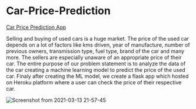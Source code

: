 # Car-Price-Prediction

[Car Price Prediction App](https://car-price-prediction-sourabh.herokuapp.com/)

Selling and buying of used cars is a huge market. The price of the used car depends on a lot of factors like kms driven, year of manufacture, number of previous owners, transmission type, fuel type, brand of the car and many more. The sellers are especially unaware of an appropriate price of their car. The entire purpose of our problem statement is to analyze the data of the car creating a machine learning model to predict the price of the used car. Finaly after creating the ML model, we create a flask app which hosted on Heroku platform where a user can check the price of their respective car.

![Screenshot from 2021-03-13 21-57-45](https://user-images.githubusercontent.com/40909697/111036813-32842e80-8447-11eb-9bbe-cc5d93819e6b.png)
